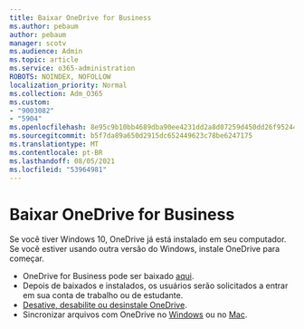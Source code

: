 ```yaml
---
title: Baixar OneDrive for Business
ms.author: pebaum
author: pebaum
manager: scotv
ms.audience: Admin
ms.topic: article
ms.service: o365-administration
ROBOTS: NOINDEX, NOFOLLOW
localization_priority: Normal
ms.collection: Adm_O365
ms.custom:
- "9003082"
- "5904"
ms.openlocfilehash: 8e95c9b10bb4689dba90ee4231dd2a8d07259d450dd26f952446edb6ef89eb8b
ms.sourcegitcommit: b5f7da89a650d2915dc652449623c78be6247175
ms.translationtype: MT
ms.contentlocale: pt-BR
ms.lasthandoff: 08/05/2021
ms.locfileid: "53964981"
---
```

# <a name="download-onedrive-for-business"></a>Baixar OneDrive for Business

Se você tiver Windows 10, OneDrive já está instalado em seu computador. Se você estiver usando outra versão do Windows, instale OneDrive para começar.

- OneDrive for Business pode ser baixado [aqui](https://www.microsoft.com/microsoft-365/onedrive/download).
- Depois de baixados e instalados, os usuários serão solicitados a entrar em sua conta de trabalho ou de estudante.
- [Desative, desabilite ou desinstale OneDrive](https://support.microsoft.com/office/turn-off-disable-or-uninstall-onedrive-f32a17ce-3336-40fe-9c38-6efb09f944b0).
- Sincronizar arquivos com OneDrive no [Windows](https://support.microsoft.com/office/615391c4-2bd3-4aae-a42a-858262e42a49) ou no [Mac](https://support.microsoft.com/office/d11b9f29-00bb-4172-be39-997da46f913f).
